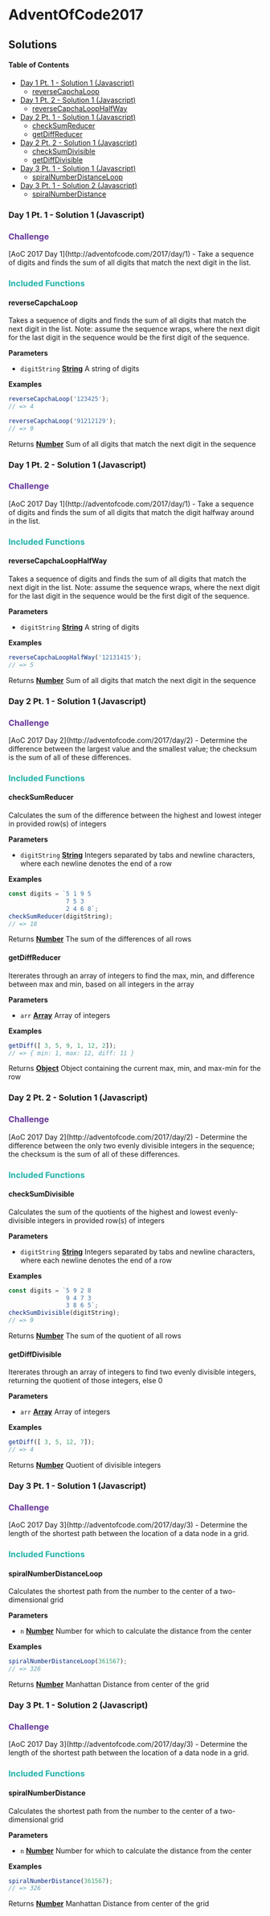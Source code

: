 # AdventOfCode2017

## Solutions

<!-- Generated by documentation.js. Update this documentation by updating the source code. -->

#### Table of Contents

-   [Day 1 Pt. 1 - Solution 1 (Javascript)](#day-1-pt-1---solution-1-javascript)
    -   [reverseCapchaLoop](#reversecapchaloop)
-   [Day 1 Pt. 2 - Solution 1 (Javascript)](#day-1-pt-2---solution-1-javascript)
    -   [reverseCapchaLoopHalfWay](#reversecapchaloophalfway)
-   [Day 2 Pt. 1 - Solution 1 (Javascript)](#day-2-pt-1---solution-1-javascript)
    -   [checkSumReducer](#checksumreducer)
    -   [getDiffReducer](#getdiffreducer)
-   [Day 2 Pt. 2 - Solution 1 (Javascript)](#day-2-pt-2---solution-1-javascript)
    -   [checkSumDivisible](#checksumdivisible)
    -   [getDiffDivisible](#getdiffdivisible)
-   [Day 3 Pt. 1 - Solution 1 (Javascript)](#day-3-pt-1---solution-1-javascript)
    -   [spiralNumberDistanceLoop](#spiralnumberdistanceloop)
-   [Day 3 Pt. 1 - Solution 2 (Javascript)](#day-3-pt-1---solution-2-javascript)
    -   [spiralNumberDistance](#spiralnumberdistance)

### Day 1 Pt. 1 - Solution 1 (Javascript)

<h3 style="color:RebeccaPurple">Challenge</h3>
[AoC 2017 Day 1](http://adventofcode.com/2017/day/1) - Take a sequence of
digits and finds the sum of all digits that match the next digit in the list.
<h3 style="color:LightSeaGreen">Included Functions</h3>


#### reverseCapchaLoop

Takes a sequence of digits and finds the sum of all digits that match the next
digit in the list. Note: assume the sequence wraps, where the next digit for the
last digit in the sequence would be the first digit of the sequence.

**Parameters**

-   `digitString` **[String](https://developer.mozilla.org/docs/Web/JavaScript/Reference/Global_Objects/String)** A string of digits

**Examples**

```javascript
reverseCapchaLoop('123425');
// => 4
```

```javascript
reverseCapchaLoop('91212129');
// => 9
```

Returns **[Number](https://developer.mozilla.org/docs/Web/JavaScript/Reference/Global_Objects/Number)** Sum of all digits that match the next digit in the sequence

### Day 1 Pt. 2 - Solution 1 (Javascript)

<h3 style="color:RebeccaPurple">Challenge</h3>
[AoC 2017 Day 1](http://adventofcode.com/2017/day/1) - Take a sequence of
digits and finds the sum of all digits that match the digit halfway around in the list.
<h3 style="color:LightSeaGreen">Included Functions</h3>


#### reverseCapchaLoopHalfWay

Takes a sequence of digits and finds the sum of all digits that match the next
digit in the list. Note: assume the sequence wraps, where the next digit for the
last digit in the sequence would be the first digit of the sequence.

**Parameters**

-   `digitString` **[String](https://developer.mozilla.org/docs/Web/JavaScript/Reference/Global_Objects/String)** A string of digits

**Examples**

```javascript
reverseCapchaLoopHalfWay('12131415');
// => 5
```

Returns **[Number](https://developer.mozilla.org/docs/Web/JavaScript/Reference/Global_Objects/Number)** Sum of all digits that match the next digit in the sequence

### Day 2 Pt. 1 - Solution 1 (Javascript)

<h3 style="color:RebeccaPurple">Challenge</h3>
[AoC 2017 Day 2](http://adventofcode.com/2017/day/2) - Determine the difference
between the largest value and the smallest value; the checksum is the sum
of all of these differences.
<h3 style="color:LightSeaGreen">Included Functions</h3>


#### checkSumReducer

Calculates the sum of the difference between the highest and lowest integer
in provided row(s) of integers

**Parameters**

-   `digitString` **[String](https://developer.mozilla.org/docs/Web/JavaScript/Reference/Global_Objects/String)** Integers separated by tabs and newline characters, where each newline denotes the end of a row

**Examples**

```javascript
const digits = `5 1 9 5
                7 5 3
                2 4 6 8`;
checkSumReducer(digitString);
// => 18
```

Returns **[Number](https://developer.mozilla.org/docs/Web/JavaScript/Reference/Global_Objects/Number)** The sum of the differences of all rows

#### getDiffReducer

Itererates through an array of integers to find the max, min, and difference between
max and min, based on all integers in the array

**Parameters**

-   `arr` **[Array](https://developer.mozilla.org/docs/Web/JavaScript/Reference/Global_Objects/Array)** Array of integers

**Examples**

```javascript
getDiff([ 3, 5, 9, 1, 12, 2]);
// => { min: 1, max: 12, diff: 11 }
```

Returns **[Object](https://developer.mozilla.org/docs/Web/JavaScript/Reference/Global_Objects/Object)** Object containing the current max, min, and max-min for the row

### Day 2 Pt. 2 - Solution 1 (Javascript)

<h3 style="color:RebeccaPurple">Challenge</h3>
[AoC 2017 Day 2](http://adventofcode.com/2017/day/2) - Determine the difference
between the only two evenly divisible integers in the sequence; the checksum is the sum
of all of these differences.
<h3 style="color:LightSeaGreen">Included Functions</h3>


#### checkSumDivisible

Calculates the sum of the quotients of the highest and lowest evenly-divisible
integers in provided row(s) of integers

**Parameters**

-   `digitString` **[String](https://developer.mozilla.org/docs/Web/JavaScript/Reference/Global_Objects/String)** Integers separated by tabs and newline characters, where each newline denotes the end of a row

**Examples**

```javascript
const digits = `5 9 2 8
                9 4 7 3
                3 8 6 5`;
checkSumDivisible(digitString);
// => 9
```

Returns **[Number](https://developer.mozilla.org/docs/Web/JavaScript/Reference/Global_Objects/Number)** The sum of the quotient of all rows

#### getDiffDivisible

Itererates through an array of integers to find two evenly divisible integers,
returning the quotient of those integers, else 0

**Parameters**

-   `arr` **[Array](https://developer.mozilla.org/docs/Web/JavaScript/Reference/Global_Objects/Array)** Array of integers

**Examples**

```javascript
getDiff([ 3, 5, 12, 7]);
// => 4
```

Returns **[Number](https://developer.mozilla.org/docs/Web/JavaScript/Reference/Global_Objects/Number)** Quotient of divisible integers

### Day 3 Pt. 1 - Solution 1 (Javascript)

<h3 style="color:RebeccaPurple">Challenge</h3>
[AoC 2017 Day 3](http://adventofcode.com/2017/day/3) - Determine the length of
the shortest path between the location of a data node in a grid.
<h3 style="color:LightSeaGreen">Included Functions</h3>


#### spiralNumberDistanceLoop

Calculates the shortest path from the number to the center of a two-dimensional grid

**Parameters**

-   `n` **[Number](https://developer.mozilla.org/docs/Web/JavaScript/Reference/Global_Objects/Number)** Number for which to calculate the distance from the center

**Examples**

```javascript
spiralNumberDistanceLoop(361567);
// => 326
```

Returns **[Number](https://developer.mozilla.org/docs/Web/JavaScript/Reference/Global_Objects/Number)** Manhattan Distance from center of the grid

### Day 3 Pt. 1 - Solution 2 (Javascript)

<h3 style="color:RebeccaPurple">Challenge</h3>
[AoC 2017 Day 3](http://adventofcode.com/2017/day/3) - Determine the length of
the shortest path between the location of a data node in a grid.
<h3 style="color:LightSeaGreen">Included Functions</h3>


#### spiralNumberDistance

Calculates the shortest path from the number to the center of a two-dimensional grid

**Parameters**

-   `n` **[Number](https://developer.mozilla.org/docs/Web/JavaScript/Reference/Global_Objects/Number)** Number for which to calculate the distance from the center

**Examples**

```javascript
spiralNumberDistance(361567);
// => 326
```

Returns **[Number](https://developer.mozilla.org/docs/Web/JavaScript/Reference/Global_Objects/Number)** Manhattan Distance from center of the grid
